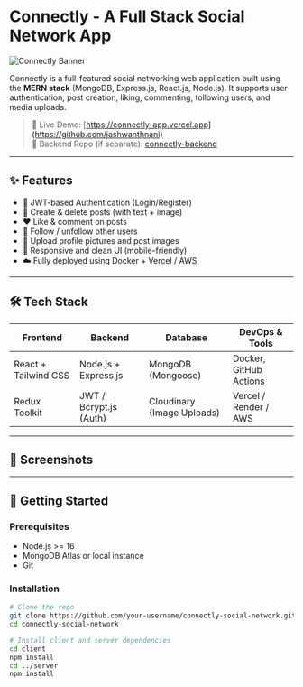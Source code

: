 # Connectly - A Full Stack Social Network App

![Connectly Banner](https://user-images.githubusercontent.com/your-image-link/banner.png)

Connectly is a full-featured social networking web application built using the **MERN stack** (MongoDB, Express.js, React.js, Node.js). It supports user authentication, post creation, liking, commenting, following users, and media uploads.

> 🚀 Live Demo: [https://connectly-app.vercel.app](https://github.com/jashwanthnani)  
> 📁 Backend Repo (if separate): [connectly-backend](https://github.com/jashwanthnani)

---

## ✨ Features

- 🔐 JWT-based Authentication (Login/Register)
- 📝 Create & delete posts (with text + image)
- ❤️ Like & comment on posts
- 👥 Follow / unfollow other users
- 📸 Upload profile pictures and post images
- 📃 Responsive and clean UI (mobile-friendly)
- ☁️ Fully deployed using Docker + Vercel / AWS

---

## 🛠️ Tech Stack

| Frontend             | Backend               | Database         | DevOps & Tools       |
|----------------------|------------------------|------------------|----------------------|
| React + Tailwind CSS | Node.js + Express.js   | MongoDB (Mongoose) | Docker, GitHub Actions |
| Redux Toolkit        | JWT / Bcrypt.js (Auth) | Cloudinary (Image Uploads) | Vercel / Render / AWS |

---

## 📸 Screenshots

---

## 🚀 Getting Started

### Prerequisites

- Node.js >= 16
- MongoDB Atlas or local instance
- Git

### Installation

```bash
# Clone the repo
git clone https://github.com/your-username/connectly-social-network.git
cd connectly-social-network

# Install client and server dependencies
cd client
npm install
cd ../server
npm install
